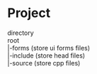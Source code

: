# Project
 
directory\
root\
|-forms        (store ui forms files)\
|-include      (store head files)\
|-source       (store cpp files)

